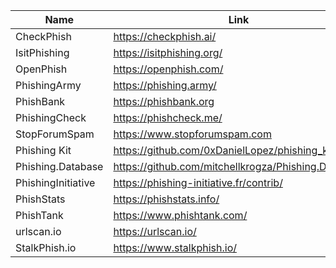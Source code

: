 |Name|Link|
| ------ | ------ |
|CheckPhish| https://checkphish.ai/|
|IsitPhishing| https://isitphishing.org/|
|OpenPhish | https://openphish.com/|
|PhishingArmy| https://phishing.army/|
|PhishBank| https://phishbank.org|
|PhishingCheck|https://phishcheck.me/|
|StopForumSpam| https://www.stopforumspam.com|
|Phishing Kit| https://github.com/0xDanielLopez/phishing_kits|
|Phishing.Database| https://github.com/mitchellkrogza/Phishing.Database|
|PhishingInitiative | https://phishing-initiative.fr/contrib/|
|PhishStats| https://phishstats.info/|
|PhishTank| https://www.phishtank.com/|
|urlscan.io|https://urlscan.io/|
|StalkPhish.io|https://www.stalkphish.io/|
